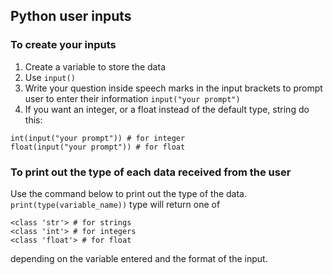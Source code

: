 ## Python user inputs

### To create your inputs

1. Create a variable to store the data
2. Use ``` input() ```
3. Write your question inside speech marks in the input brackets to prompt user to enter their information
   ``` input("your prompt") ```
4. If you want an integer, or a float instead of the default type, string do this:
  ```
  int(input("your prompt")) # for integer
  float(input("your prompt")) # for float
  ```
### To print out the type of each data received from the user

Use the command below to print out the type of the data.
``` print(type(variable_name)) ```
type will return one of 
```
<class 'str'> # for strings
<class 'int'> # for integers
<class 'float'> # for float
```
depending on the variable entered and the format of the input.